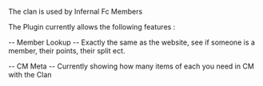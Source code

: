 The clan is used by Infernal Fc Members

The Plugin currently allows the following features :

-- Member Lookup --
Exactly the same as the website, see if someone is a member, their points, their split ect.

-- CM Meta --
Currently showing how many items of each you need in CM with the Clan

